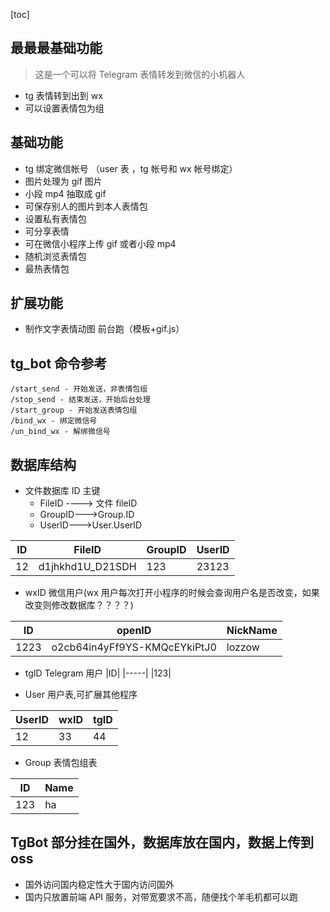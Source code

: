 [toc]

## 最最最基础功能

> 这是一个可以将 Telegram 表情转发到微信的小机器人

- tg 表情转到出到 wx
- 可以设置表情包为组

## 基础功能

- tg 绑定微信帐号 （user 表 ，tg 帐号和 wx 帐号绑定）
- 图片处理为 gif 图片
- 小段 mp4 抽取成 gif
- 可保存别人的图片到本人表情包
- 设置私有表情包
- 可分享表情
- 可在微信小程序上传 gif 或者小段 mp4
- 随机浏览表情包
- 最热表情包

## 扩展功能

- 制作文字表情动图 前台跑（模板+gif.js）

## tg_bot 命令参考

```
/start_send - 开始发送，非表情包组
/stop_send - 结束发送，开始后台处理
/start_group - 开始发送表情包组
/bind_wx - 绑定微信号
/un_bind_wx - 解绑微信号
```

## 数据库结构

- 文件数据库 ID 主键
  - FileID ----> 文件 fileID
  - GroupID--->Group.ID
  - UserID--->User.UserID

| ID  | FileID           | GroupID | UserID |
| --- | ---------------- | ------- | ------ |
| 12  | d1jhkhd1U_D21SDH | 123     | 23123  |

- wxID 微信用户(wx 用户每次打开小程序的时候会查询用户名是否改变，如果改变则修改数据库？？？？)

| ID   | openID                       | NickName |
| ---- | ---------------------------- | -------- |
| 1223 | o2cb64in4yFf9YS-KMQcEYkiPtJ0 | lozzow   |

- tgID Telegram 用户
  |ID|
  |-----|
  |123|

- User 用户表,可扩展其他程序

| UserID | wxID | tgID |
| ------ | ---- | ---- |
| 12     | 33   | 44   |

- Group 表情包组表

| ID  | Name |
| --- | ---- |
| 123 | ha   |

## TgBot 部分挂在国外，数据库放在国内，数据上传到 oss

- 国外访问国内稳定性大于国内访问国外
- 国内只放置前端 API 服务，对带宽要求不高，随便找个羊毛机都可以跑

